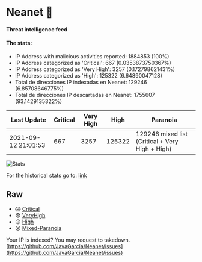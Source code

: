 # Neanet :hocho:
#### Threat intelligence feed
#### The stats:

- IP Address with malicious activities reported: 1884853 (100%)
- IP Address categorized as 'Critical':  667 (0.0353873750367%)
- IP Address categorized as 'Very High':  3257 (0.172798621431%)
- IP Address categorized as 'High':  125322 (6.64890047128)
- Total de direcciones IP indexadas en Neanet:  129246 (6.85708646775%)
- Total de direcciones IP descartadas en Neanet:  1755607 (93.1429135322%)

| Last Update | Critical | Very High | High | Paranoia |
| --- | --- | --- | --- | --- |
| 2021-09-12 21:01:53 | 667 | 3257 | 125322 | 129246 mixed list (Critical + Very High + High)|

![Stats](https://docs.google.com/spreadsheets/d/e/2PACX-1vSnaNMIXVabIpDJjufMlzH7poXnshF3mgd8Is1g9ytUEzVsP5my4Trn8f-xkoLLQ38xpL3HtmUexLo6/pubchart?oid=501124687&format=image)

For the historical stats go to: [link](/stats.csv)
## Raw
- :scream: [Critical](https://raw.githubusercontent.com/JavaGarcia/Neanet/master/blacklists/neanet_critical.txt)
- :fearful: [VeryHigh](https://raw.githubusercontent.com/JavaGarcia/Neanet/master/blacklists/neanet_veryHigh.txtt)
- :frowning: [High](https://raw.githubusercontent.com/JavaGarcia/Neanet/master/blacklists/neanet_high.txt)
- :dizzy_face: [Mixed-Paranoia](https://raw.githubusercontent.com/JavaGarcia/Neanet/master/blacklists/neanet_all.txt)


Your IP is indexed? You may request to takedown. [https://github.com/JavaGarcia/Neanet/issues](https://github.com/JavaGarcia/Neanet/issues)




















































































































































































































































































































































































































































































































































































































































































































































































































































































































































































































































































































































































































































































































































































































































































































































































































































































































































































































































































































































































































































































































































































































































































































































































































































































































































































































































































































































































































































































































































































































































































































































































































































































































































































































































































































































































































































































































































































































































































































































































































































































































































































































































































































































































































































































































































































































































































































































































































































































































































































































































































































































































































































































































































































































































































































































































































































































































































































































































































































































































































































































































































































































































































































































































































































































































































































































































































































































































































































































































































































































































































































































































































































































































































































































































































































































































































































































































































































































































































































































































































































































































































































































































































































































































































































































































































































































































































































































































































































































































